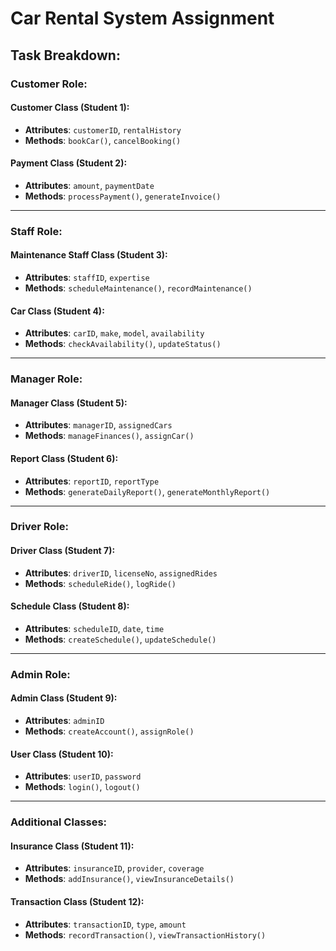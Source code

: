 # Car Rental System Assignment

## Task Breakdown:

### Customer Role:

#### Customer Class (Student 1):
- **Attributes**: `customerID`, `rentalHistory`
- **Methods**: `bookCar()`, `cancelBooking()`

#### Payment Class (Student 2):
- **Attributes**: `amount`, `paymentDate`
- **Methods**: `processPayment()`, `generateInvoice()`

---

### Staff Role:

#### Maintenance Staff Class (Student 3):
- **Attributes**: `staffID`, `expertise`
- **Methods**: `scheduleMaintenance()`, `recordMaintenance()`

#### Car Class (Student 4):
- **Attributes**: `carID`, `make`, `model`, `availability`
- **Methods**: `checkAvailability()`, `updateStatus()`

---

### Manager Role:

#### Manager Class (Student 5):
- **Attributes**: `managerID`, `assignedCars`
- **Methods**: `manageFinances()`, `assignCar()`

#### Report Class (Student 6):
- **Attributes**: `reportID`, `reportType`
- **Methods**: `generateDailyReport()`, `generateMonthlyReport()`

---

### Driver Role:

#### Driver Class (Student 7):
- **Attributes**: `driverID`, `licenseNo`, `assignedRides`
- **Methods**: `scheduleRide()`, `logRide()`

#### Schedule Class (Student 8):
- **Attributes**: `scheduleID`, `date`, `time`
- **Methods**: `createSchedule()`, `updateSchedule()`

---

### Admin Role:

#### Admin Class (Student 9):
- **Attributes**: `adminID`
- **Methods**: `createAccount()`, `assignRole()`

#### User Class (Student 10):
- **Attributes**: `userID`, `password`
- **Methods**: `login()`, `logout()`

---

### Additional Classes:

#### Insurance Class (Student 11):
- **Attributes**: `insuranceID`, `provider`, `coverage`
- **Methods**: `addInsurance()`, `viewInsuranceDetails()`

#### Transaction Class (Student 12):
- **Attributes**: `transactionID`, `type`, `amount`
- **Methods**: `recordTransaction()`, `viewTransactionHistory()`
